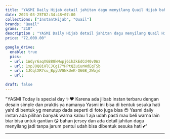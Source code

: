 ```yaml
---
title: "YASMI Daily Hijab detail jahitan dagu menyilang Quail Hijab bahan Jersey"
date: 2023-03-25T02:34:48+07:00
collections: ["InstantHijab", "Quail"]
brands: "Quail"
grams: "210"
description : "YASMI Daily Hijab detail jahitan dagu menyilang Quail Hijab bahan Jersey"
price: "72,000.00"

google_drive:
  enable: true
  pics:
  - url: 1Wdyr6aqXGB88kMwpj6ihZkEdCd40v0Wz
  - url: 1xpJOQ8iHlCJCgI7YHPtQZuiunWdEqTSb
  - url: 1JCqlXR7su_BpyUVGNkUeK-Q66B_2Wojd
  - url: 

draft: false
---
```


"YASMI
Today is special day ✨❤️ Karena ada jilbab instan terbaru dengan desain simple dan praktis ya namanya Yasmi ini bisa di bentuk sesuka hati yah! di bentuk yg menutup dada seperti di foto juga bisa 😍 Yasmi daily instan ada pilihan banyak warna kalau 1 aja udah pasti mau beli warna lain biar bisa untuk gantian 😘 bahan jersey dan ada detail jahitan dagu menyilang jadi tanpa jarum pentul udah bisa dibentuk sesuka hati 💕"

---   
 


